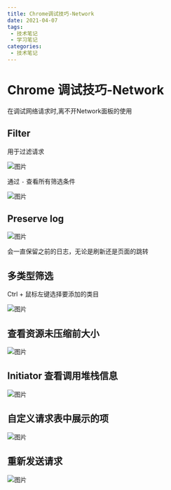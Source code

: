 ```yaml
---
title: Chrome调试技巧-Network
date: 2021-04-07
tags:
 - 技术笔记
 - 学习笔记
categories:
 - 技术笔记
---
```

# Chrome 调试技巧-Network

在调试网络请求时,离不开Network面板的使用

## Filter

用于过滤请求

![图片](https://img.cdn.sugarat.top/mdImg/MTYxNzgwNDk3NzgyNg==617804977826)

通过 `-` 查看所有筛选条件

![图片](https://img.cdn.sugarat.top/mdImg/MTYxNzgwNTA3MDc3Ng==617805070776)

## Preserve log

![图片](https://img.cdn.sugarat.top/mdImg/MTYxNzgwNTEyMjI5MA==617805122290)

会一直保留之前的日志，无论是刷新还是页面的跳转

## 多类型筛选

Ctrl + 鼠标左键选择要添加的类目

![图片](https://img.cdn.sugarat.top/mdImg/MTYxNzgwNTI1NDkxMQ==617805254911)

## 查看资源未压缩前大小

![图片](https://img.cdn.sugarat.top/mdImg/MTYxNzgwNTM0OTI5Mg==617805349292)


## Initiator 查看调用堆栈信息

![图片](https://img.cdn.sugarat.top/mdImg/MTYxNzgwNTUwNzY0Nw==617805507647)

## 自定义请求表中展示的项

![图片](https://img.cdn.sugarat.top/mdImg/MTYyMTIxODY5Mzc4Mw==621218693783)

## 重新发送请求

![图片](https://img.cdn.sugarat.top/mdImg/MTYyMTIxODc3NTE2MQ==621218775161)
<comment/>